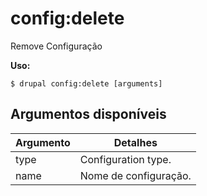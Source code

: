 # config:delete
Remove Configuração

**Uso:**
```
$ drupal config:delete [arguments]
```

## Argumentos disponíveis
Argumento | Detalhes
---------|-------------
type | Configuration type.
name | Nome de configuração.
